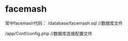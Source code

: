 facemash
========

常中facemash代码：
/database/facemash.sql //数据库文件  

/app/Conf/config.php  //数据库连接配置文件
